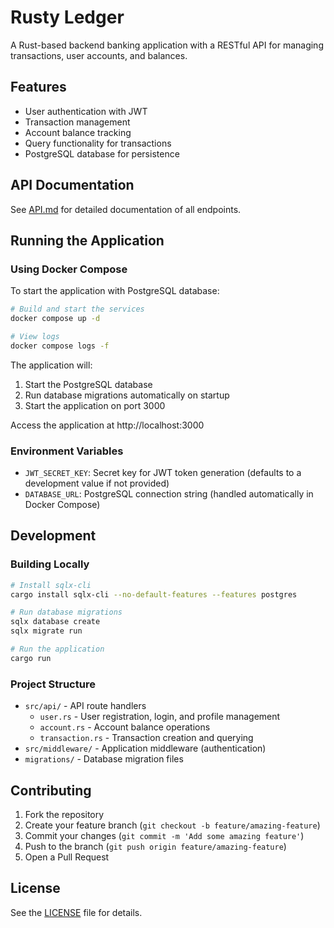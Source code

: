 # Rusty Ledger

A Rust-based backend banking application with a RESTful API for managing transactions, user accounts, and balances.

## Features

- User authentication with JWT
- Transaction management
- Account balance tracking
- Query functionality for transactions
- PostgreSQL database for persistence

## API Documentation

See [API.md](./API.md) for detailed documentation of all endpoints.

## Running the Application

### Using Docker Compose

To start the application with PostgreSQL database:

```bash
# Build and start the services
docker compose up -d

# View logs
docker compose logs -f
```

The application will:
1. Start the PostgreSQL database
2. Run database migrations automatically on startup
3. Start the application on port 3000

Access the application at http://localhost:3000

### Environment Variables

- `JWT_SECRET_KEY`: Secret key for JWT token generation (defaults to a development value if not provided)
- `DATABASE_URL`: PostgreSQL connection string (handled automatically in Docker Compose)

## Development

### Building Locally

```bash
# Install sqlx-cli
cargo install sqlx-cli --no-default-features --features postgres

# Run database migrations
sqlx database create
sqlx migrate run

# Run the application
cargo run
```

### Project Structure

- `src/api/` - API route handlers
  - `user.rs` - User registration, login, and profile management
  - `account.rs` - Account balance operations
  - `transaction.rs` - Transaction creation and querying
- `src/middleware/` - Application middleware (authentication)
- `migrations/` - Database migration files

## Contributing

1. Fork the repository
2. Create your feature branch (`git checkout -b feature/amazing-feature`)
3. Commit your changes (`git commit -m 'Add some amazing feature'`)
4. Push to the branch (`git push origin feature/amazing-feature`)
5. Open a Pull Request

## License

See the [LICENSE](LICENSE) file for details. 
